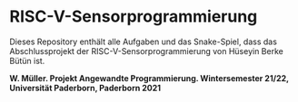 # RISC-V-Sensorprogrammierung
Dieses Repository enthält alle Aufgaben und das Snake-Spiel, dass das Abschlussprojekt der RISC-V-Sensorprogrammierung von Hüseyin Berke Bütün ist.

__W. Müller. Projekt Angewandte Programmierung. Wintersemester 21/22, Universität Paderborn, Paderborn 2021__
